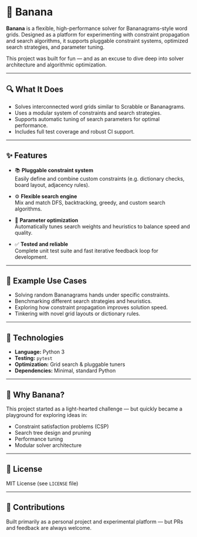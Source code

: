 # 🍌 Banana

**Banana** is a flexible, high-performance solver for Bananagrams-style word grids. Designed as a platform for experimenting with constraint propagation and search algorithms, it supports pluggable constraint systems, optimized search strategies, and parameter tuning.

This project was built for fun — and as an excuse to dive deep into solver architecture and algorithmic optimization.

---

## 🔍 What It Does

- Solves interconnected word grids similar to Scrabble or Bananagrams.
- Uses a modular system of constraints and search strategies.
- Supports automatic tuning of search parameters for optimal performance.
- Includes full test coverage and robust CI support.

---

## ✨ Features

- 📚 **Pluggable constraint system**  
  Easily define and combine custom constraints (e.g. dictionary checks, board layout, adjacency rules).

- ⚙️ **Flexible search engine**  
  Mix and match DFS, backtracking, greedy, and custom search algorithms.

- 🧠 **Parameter optimization**  
  Automatically tunes search weights and heuristics to balance speed and quality.

- ✅ **Tested and reliable**  
  Complete unit test suite and fast iterative feedback loop for development.

---

## 🧪 Example Use Cases

- Solving random Bananagrams hands under specific constraints.
- Benchmarking different search strategies and heuristics.
- Exploring how constraint propagation improves solution speed.
- Tinkering with novel grid layouts or dictionary rules.

---

## 🧰 Technologies

- **Language:** Python 3
- **Testing:** `pytest`
- **Optimization:** Grid search & pluggable tuners
- **Dependencies:** Minimal, standard Python

---

## 🤖 Why Banana?

This project started as a light-hearted challenge — but quickly became a playground for exploring ideas in:

- Constraint satisfaction problems (CSP)
- Search tree design and pruning
- Performance tuning
- Modular solver architecture

---

## 📄 License

MIT License (see `LICENSE` file)

---

## 🙌 Contributions

Built primarily as a personal project and experimental platform — but PRs and feedback are always welcome.
